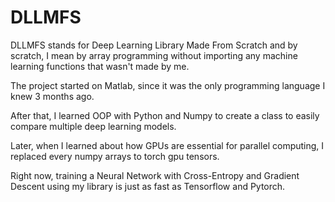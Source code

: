 # DLLMFS
DLLMFS stands for Deep Learning Library Made From Scratch and by scratch, I mean by array programming without importing any machine learning functions that wasn't made by me.

The project started on Matlab, since it was the only programming language I knew 3 months ago. 

After that, I learned OOP with Python and Numpy to create a class to easily compare multiple deep learning models. 

Later, when I learned about how GPUs are essential for parallel computing, I replaced every numpy arrays to torch gpu tensors. 

Right now, training a Neural Network with Cross-Entropy and Gradient Descent using my library is just as fast as Tensorflow and Pytorch.
